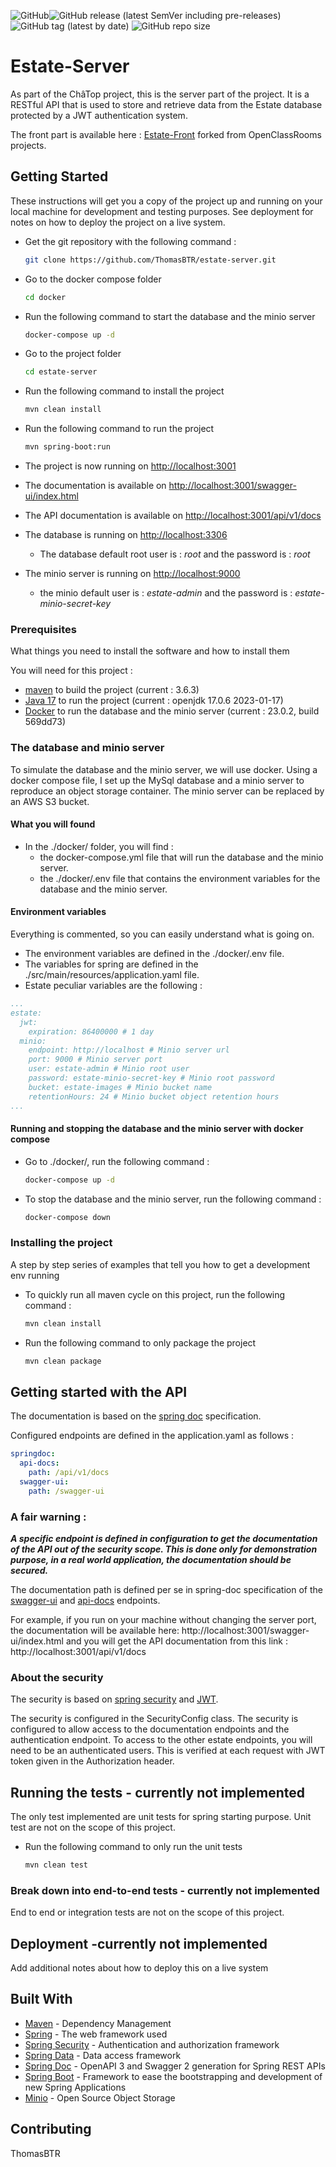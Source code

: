 ![GitHub](https://img.shields.io/github/license/ThomasBTR/estate-server?style=for-the-badge)![GitHub release (latest SemVer including pre-releases)](https://img.shields.io/github/v/release/ThomasBTR/estate-server?include_prereleases&style=for-the-badge)
![GitHub tag (latest by date)](https://img.shields.io/github/v/tag/ThomasBTR/estate-server?style=for-the-badge)
![GitHub repo size](https://img.shields.io/github/repo-size/ThomasBTR/estate-server?style=for-the-badge)
# Estate-Server

As part of the ChâTop project, this is the server part of the project.
It is a RESTful API that is used to store and retrieve data from the Estate database protected by a JWT authentication system.

The front part is available here : [Estate-Front](https://github.com/ThomasBTR/estate-front) forked from OpenClassRooms projects.

## Getting Started

These instructions will get you a copy of the project up and running on your local machine for development and testing purposes. See deployment for notes on how to deploy the project on a live system.

- Get the git repository with the following command :

    ```bash
    git clone https://github.com/ThomasBTR/estate-server.git
    ```

- Go to the docker compose folder

    ```bash
    cd docker
    ```  

- Run the following command to start the database and the minio server

    ```bash
    docker-compose up -d
    ```

- Go to the project folder

    ```bash
    cd estate-server
    ```
- Run the following command to install the project

    ```bash
    mvn clean install
    ```
- Run the following command to run the project

    ```bash
    mvn spring-boot:run
    ``` 

- The project is now running on  [http://localhost:3001](http://localhost:3001)
- The documentation is available on [http://localhost:3001/swagger-ui/index.html](http://localhost:3001/swagger-ui/index.html)
- The API documentation is available on [http://localhost:3001/api/v1/docs](http://localhost:3001/api/v1/docs)
- The database is running on [http://localhost:3306](http://localhost:3306)
  - The database default root user is : *root* and the password is : *root*
- The minio server is running on [http://localhost:9000](http://localhost:9000)
  - the minio default user is : *estate-admin* and the password is : *estate-minio-secret-key*


### Prerequisites

What things you need to install the software and how to install them

You will need for this project :

- [maven](https://maven.apache.org/install.html) to build the project (current : 3.6.3)
- [Java 17](https://www.oracle.com/java/technologies/javase-jdk17-downloads.html) to run the project (current : openjdk 17.0.6 2023-01-17)
- [Docker](https://docs.docker.com/get-docker/) to run the database and the minio server (current : 23.0.2, build 569dd73)

### The database and minio server

To simulate the database and the minio server, we will use docker.
Using a docker compose file, I set up the MySql database and a minio server to reproduce an object storage container.
The minio server can be replaced by an AWS S3 bucket.

#### What you will found

- In the ./docker/ folder, you will find :
  - the docker-compose.yml file that will run the database and the minio server.
  - the ./docker/.env file that contains the environment variables for the database and the minio server.

#### Environment variables

Everything is commented, so you can easily understand what is going on.

- The environment variables are defined in the ./docker/.env file.
- The variables for spring are defined in the ./src/main/resources/application.yaml file.
- Estate peculiar variables are the following :

```yaml
...
estate:
  jwt:
    expiration: 86400000 # 1 day
  minio:
    endpoint: http://localhost # Minio server url
    port: 9000 # Minio server port
    user: estate-admin # Minio root user
    password: estate-minio-secret-key # Minio root password
    bucket: estate-images # Minio bucket name
    retentionHours: 24 # Minio bucket object retention hours
...
```

#### Running and stopping the database and the minio server with docker compose

- Go to ./docker/, run the following command :

    ```bash
    docker-compose up -d
    ```

- To stop the database and the minio server, run the following command :

    ```bash
    docker-compose down
    ```

### Installing the project

A step by step series of examples that tell you how to get a development env running

- To quickly run all maven cycle on this project, run the following command :

    ```bash
    mvn clean install
    ```

- Run the following command to only package the project

    ```bash
    mvn clean package
    ```

## Getting started with the API

The documentation is based on the [spring doc](https://springdoc.org/v2/) specification.

Configured endpoints are defined in the application.yaml as follows :

```yaml
springdoc:
  api-docs:
    path: /api/v1/docs
  swagger-ui:
    path: /swagger-ui
```

### A fair warning :

***A specific endpoint is defined in configuration to get the documentation of the API out of the security scope.
This is done only for demonstration purpose, in a real world application, the documentation should be secured.***

The documentation path is defined per se in spring-doc specification of
the [swagger-ui](https://springdoc.org/v2/#getting-started)
and [api-docs](https://springdoc.org/v2/#spring-webmvc-support) endpoints.

For example, if you run on your machine without changing the server port, the documentation will be available
here: http://localhost:3001/swagger-ui/index.html
and you will get the API documentation from this link : http://localhost:3001/api/v1/docs

### About the security

The security is based on [spring security](https://spring.io/projects/spring-security) and [JWT](https://jwt.io/).

The security is configured in the SecurityConfig class. 
The security is configured to allow access to the documentation endpoints and the authentication endpoint.
To access to the other estate endpoints, you will need to be an authenticated users. This is verified at each request with JWT token given in the Authorization header.


## Running the tests - currently not implemented

The only test implemented are unit tests for spring starting purpose.
Unit test are not on the scope of this project.

- Run the following command to only run the unit tests
    ```bash
    mvn clean test
    ```

### Break down into end-to-end tests - currently not implemented

End to end or integration tests are not on the scope of this project.

## Deployment -currently not implemented

Add additional notes about how to deploy this on a live system

## Built With

* [Maven](https://maven.apache.org/) - Dependency Management
* [Spring](https://spring.io/) - The web framework used
* [Spring Security](https://spring.io/projects/spring-security) - Authentication and authorization framework
* [Spring Data](https://spring.io/projects/spring-data) - Data access framework
* [Spring Doc](https://springdoc.org/) - OpenAPI 3 and Swagger 2 generation for Spring REST APIs
* [Spring Boot](https://spring.io/projects/spring-boot) - Framework to ease the bootstrapping and development of new
  Spring Applications
* [Minio](https://min.io/) - Open Source Object Storage

## Contributing

ThomasBTR